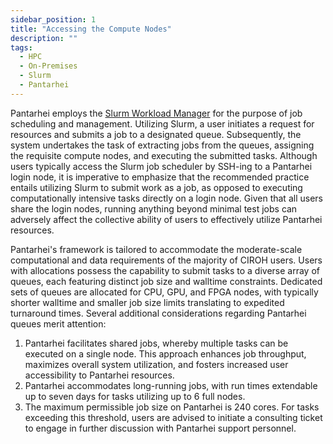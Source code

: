 ```yaml
---
sidebar_position: 1
title: "Accessing the Compute Nodes"
description: ""
tags:
  - HPC
  - On-Premises
  - Slurm
  - Pantarhei
---
```


Pantarhei employs the [Slurm Workload Manager](https://slurm.schedmd.com/documentation.html) for the purpose of job scheduling and management. Utilizing Slurm, a user initiates a request for resources and submits a job to a designated queue. Subsequently, the system undertakes the task of extracting jobs from the queues, assigning the requisite compute nodes, and executing the submitted tasks. Although users typically access the Slurm job scheduler by SSH-ing to a Pantarhei login node, it is imperative to emphasize that the recommended practice entails utilizing Slurm to submit work as a job, as opposed to executing computationally intensive tasks directly on a login node. Given that all users share the login nodes, running anything beyond minimal test jobs can adversely affect the collective ability of users to effectively utilize Pantarhei resources.

Pantarhei's framework is tailored to accommodate the moderate-scale computational and data requirements of the majority of CIROH users. Users with allocations possess the capability to submit tasks to a diverse array of queues, each featuring distinct job size and walltime constraints. Dedicated sets of queues are allocated for CPU, GPU, and FPGA nodes, with typically shorter walltime and smaller job size limits translating to expedited turnaround times. Several additional considerations regarding Pantarhei queues merit attention:

1. Pantarhei facilitates shared jobs, whereby multiple tasks can be executed on a single node. This approach enhances job throughput, maximizes overall system utilization, and fosters increased user accessibility to Pantarhei resources.
2. Pantarhei accommodates long-running jobs, with run times extendable up to seven days for tasks utilizing up to 6 full nodes.
3. The maximum permissible job size on Pantarhei is 240 cores. For tasks exceeding this threshold, users are advised to initiate a consulting ticket to engage in further discussion with Pantarhei support personnel.